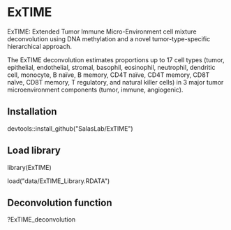 # ExTIME

ExTIME: Extended Tumor Immune Micro-Environment cell mixture deconvolution using DNA methylation and a novel tumor-type-specific hierarchical approach. 

The ExTIME deconvolution estimates proportions up to 17 cell types (tumor, epithelial, endothelial, stromal, basophil, eosinophil, neutrophil, dendritic cell, monocyte, B naïve, B memory, CD4T naïve, CD4T memory, CD8T naïve, CD8T memory, T regulatory, and natural killer cells) in 3 major tumor microenvironment components (tumor, immune, angiogenic).


## Installation

devtools::install_github("SalasLab/ExTIME")


## Load library 

library(ExTIME)

load("data/ExTIME_Library.RDATA")


## Deconvolution function

?ExTIME_deconvolution
